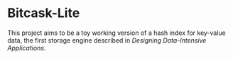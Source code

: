 # Bitcask-Lite

This project aims to be a toy working version of a hash index for key-value data, the first storage engine described in _Designing Data-Intensive Applications_.
